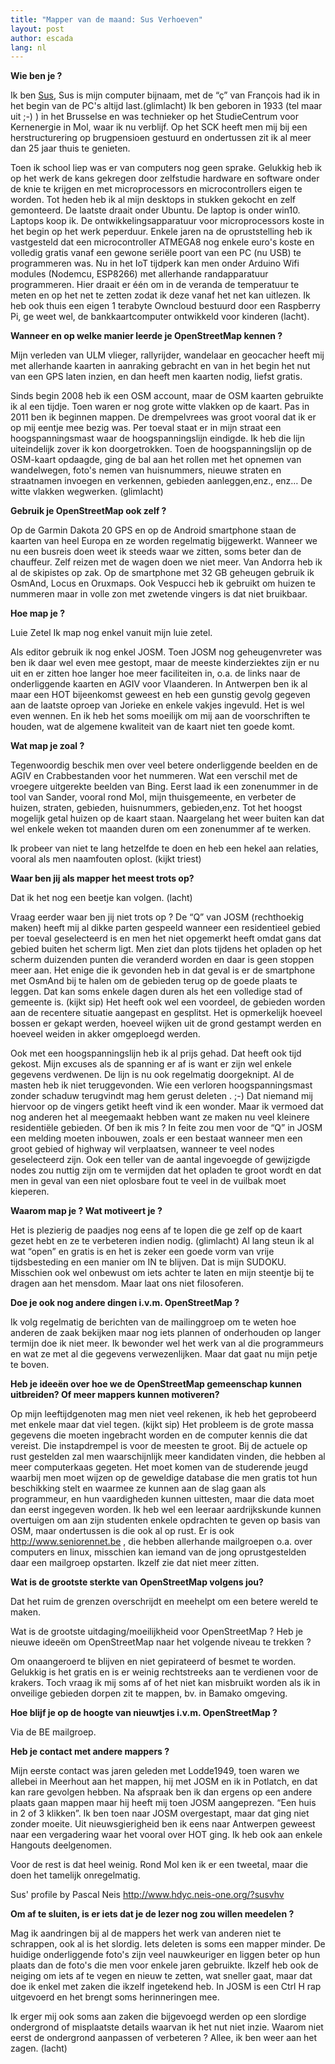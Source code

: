 ```yaml
---
title: "Mapper van de maand: Sus Verhoeven"
layout: post
author: escada
lang: nl
---
```


**Wie ben je ?**

Ik ben [Sus](http://www.openstreetmap.org/user/susvhv), Sus is mijn computer bijnaam, met de “ç” van François had ik in het begin van de PC's altijd last.(glimlacht) Ik ben geboren in 1933 (tel maar uit ;-) ) in het Brusselse en was technieker op het StudieCentrum voor Kernenergie in Mol, waar ik nu verblijf. Op het SCK heeft men mij bij een herstructurering op brugpensioen gestuurd en ondertussen zit ik al meer dan 25 jaar thuis te genieten. 

Toen ik school liep was er van computers nog geen sprake. Gelukkig heb ik op het werk de kans gekregen door zelfstudie hardware en software onder de knie te krijgen en met microprocessors en microcontrollers eigen te worden. Tot heden heb ik al mijn desktops in stukken gekocht en zelf gemonteerd. De laatste draait onder Ubuntu. De laptop is onder win10. Laptops koop ik. De ontwikkelingsapparatuur voor microprocessors koste in het begin op het werk peperduur. Enkele jaren na de opruststelling heb ik vastgesteld dat een microcontroller ATMEGA8 nog enkele euro's koste en volledig gratis vanaf een gewone seriële poort van een PC (nu USB) te programmeren was. Nu in het IoT tijdperk kan men onder Arduino Wifi modules (Nodemcu, ESP8266) met allerhande randapparatuur programmeren. Hier draait er één om in de veranda de temperatuur te meten en op het net te zetten zodat ik deze vanaf het net kan uitlezen. Ik heb ook thuis een eigen 1 terabyte Owncloud bestuurd door een Raspberry Pi, ge weet wel, de bankkaartcomputer ontwikkeld voor kinderen (lacht).

**Wanneer en op welke manier leerde je OpenStreetMap kennen ?**

Mijn verleden van ULM vlieger, rallyrijder, wandelaar en geocacher heeft mij met allerhande kaarten in aanraking gebracht en van in het begin het nut van een GPS laten inzien, en dan heeft men kaarten nodig, liefst gratis.

Sinds begin 2008 heb ik een OSM account, maar de OSM kaarten gebruikte ik al een tijdje. Toen waren er nog grote witte vlakken op de kaart. Pas in 2011 ben ik beginnen mappen. De drempelvrees was groot vooral dat ik er op mij eentje mee bezig was. Per toeval staat er in mijn straat een hoogspanningsmast waar de hoogspanningslijn eindigde. Ik heb die lijn uiteindelijk zover ik kon doorgetrokken. Toen de hoogspanningslijn op de OSM-kaart opdaagde, ging de bal aan het rollen met het opnemen van wandelwegen, foto's nemen van huisnummers, nieuwe straten en straatnamen invoegen en verkennen, gebieden aanleggen,enz., enz… De witte vlakken wegwerken. (glimlacht)

**Gebruik je OpenStreetMap ook zelf ?**

Op de Garmin Dakota 20 GPS en op de Android smartphone staan de kaarten van heel Europa en ze worden regelmatig bijgewerkt. Wanneer we nu een busreis doen weet ik steeds waar we zitten, soms beter dan de chauffeur. Zelf reizen met de wagen doen we niet meer.
Van Andorra heb ik al de skipistes op zak. Op de smartphone met 32 GB geheugen gebruik ik OsmAnd, Locus en Oruxmaps. Ook Vespucci heb ik gebruikt om huizen te nummeren maar in volle zon met zwetende vingers is dat niet bruikbaar.

**Hoe map je ?**

Luie Zetel Ik map nog enkel vanuit mijn luie zetel.

Als editor gebruik ik nog enkel JOSM. Toen JOSM nog geheugenvreter was ben ik daar wel even mee gestopt, maar de meeste kinderziektes zijn er nu uit en er zitten hoe langer hoe meer faciliteiten in, o.a. de links naar de onderliggende kaarten en AGIV voor Vlaanderen. In Antwerpen ben ik al maar een HOT bijeenkomst geweest en heb een gunstig gevolg gegeven aan de laatste oproep van Jorieke en enkele vakjes ingevuld. Het is wel even wennen. En ik heb het soms moeilijk om mij aan de voorschriften te houden, wat de algemene kwaliteit van de kaart niet ten goede komt.

**Wat map je zoal ?**

Tegenwoordig beschik men over veel betere onderliggende beelden en de AGIV en Crabbestanden voor het nummeren. Wat een verschil met de vroegere uitgerekte beelden van Bing. Eerst laad ik een zonenummer in de tool van Sander, vooral rond Mol, mijn thuisgemeente, en verbeter de huizen, straten, gebieden, huisnummers, gebieden,enz. Tot het hoogst mogelijk getal huizen op de kaart staan. Naargelang het weer buiten kan dat wel enkele weken tot maanden duren om een zonenummer af te werken.

Ik probeer van niet te lang hetzelfde te doen en heb een hekel aan relaties, vooral als men naamfouten oplost. (kijkt triest)

**Waar ben jij als mapper het meest trots op?**

Dat ik het nog een beetje kan volgen. (lacht)

Vraag eerder waar ben jij niet trots op ? De “Q” van JOSM (rechthoekig maken) heeft mij al dikke parten gespeeld wanneer een residentieel gebied per toeval geselecteerd is en men het niet opgemerkt heeft omdat gans dat gebied buiten het scherm ligt. Men ziet dan plots tijdens het opladen op het scherm duizenden punten die veranderd worden en daar is geen stoppen meer aan. Het enige die ik gevonden heb in dat geval is er de smartphone met OsmAnd bij te halen om de gebieden terug op de goede plaats te leggen. Dat kan soms enkele dagen duren als het een volledige stad of gemeente is. (kijkt sip) Het heeft ook wel een voordeel, de gebieden worden aan de recentere situatie aangepast en gesplitst. Het is opmerkelijk hoeveel bossen er gekapt werden, hoeveel wijken uit de grond gestampt werden en hoeveel weiden in akker omgeploegd werden.

Ook met een hoogspanningslijn heb ik al prijs gehad. Dat heeft ook tijd gekost. Mijn excuses als de spanning er af is want er zijn wel enkele gegevens verdwenen. De lijn is nu ook regelmatig doorgeknipt. Al de masten heb ik niet teruggevonden. Wie een verloren hoogspanningsmast zonder schaduw terugvindt mag hem gerust deleten . ;-) Dat niemand mij hiervoor op de vingers getikt heeft vind ik een wonder. Maar ik vermoed dat nog anderen het al meegemaakt hebben want ze maken nu veel kleinere residentiële gebieden. Of ben ik mis ? In feite zou men voor de “Q” in JOSM een melding moeten inbouwen, zoals er een bestaat wanneer men een groot gebied of highway wil verplaatsen, wanneer te veel nodes geselecteerd zijn. Ook een teller van de aantal ingevoegde of gewijzigde nodes zou nuttig zijn om te vermijden dat het opladen te groot wordt en dat men in geval van een niet oplosbare fout te veel in de vuilbak moet kieperen.

**Waarom map je ? Wat motiveert je ?**

Het is plezierig de paadjes nog eens af te lopen die ge zelf op de kaart gezet hebt en ze te verbeteren indien nodig. (glimlacht) Al lang steun ik al wat “open” en gratis is en het is zeker een goede vorm van vrije tijdsbesteding en een manier om IN te blijven. Dat is mijn SUDOKU. Misschien ook wel onbewust om iets achter te laten en mijn steentje bij te dragen aan het mensdom. Maar laat ons niet filosoferen.

**Doe je ook nog andere dingen i.v.m. OpenStreetMap ?**

Ik volg regelmatig de berichten van de mailinggroep om te weten hoe anderen de zaak bekijken maar nog iets plannen of onderhouden op langer termijn doe ik niet meer. Ik bewonder wel het werk van al die programmeurs en wat ze met al die gegevens verwezenlijken. Maar dat gaat nu mijn petje te boven.

**Heb je ideeën over hoe we de OpenStreetMap gemeenschap kunnen uitbreiden? Of meer mappers kunnen motiveren?**

Op mijn leeftijdgenoten mag men niet veel rekenen, ik heb het geprobeerd met enkele maar dat viel tegen. (kijkt sip) Het probleem is de grote massa gegevens die moeten ingebracht worden en de computer kennis die dat vereist. Die instapdrempel is voor de meesten te groot. Bij de actuele op rust gestelden zal men waarschijnlijk meer kandidaten vinden, die hebben al meer computerkaas gegeten. Het moet komen van de studerende jeugd waarbij men moet wijzen op de geweldige database die men gratis tot hun beschikking stelt en waarmee ze kunnen aan de slag gaan als programmeur, en hun vaardigheden kunnen uittesten, maar die data moet dan eerst ingegeven worden. Ik heb wel een leeraar aardrijkskunde kunnen overtuigen om aan zijn studenten enkele opdrachten te geven op basis van OSM, maar ondertussen is die ook al op rust. Er is ook <http://www.seniorennet.be> , die hebben allerhande mailgroepen o.a. over computers en linux, misschien kan iemand van de jong oprustgestelden daar een mailgroep opstarten. Ikzelf zie dat niet meer zitten.

**Wat is de grootste sterkte van OpenStreetMap volgens jou?**

Dat het ruim de grenzen overschrijdt en meehelpt om een betere wereld te maken.

Wat is de grootste uitdaging/moeilijkheid voor OpenStreetMap ? Heb je nieuwe ideeën om OpenStreetMap naar het volgende niveau te trekken ?

Om onaangeroerd te blijven en niet gepirateerd of besmet te worden. Gelukkig is het gratis en is er weinig rechtstreeks aan te verdienen voor de krakers. Toch vraag ik mij soms af of het niet kan misbruikt worden als ik in onveilige gebieden dorpen zit te mappen, bv. in Bamako omgeving.

**Hoe blijf je op de hoogte van nieuwtjes i.v.m. OpenStreetMap ?**

Via de BE mailgroep.

**Heb je contact met andere mappers ?**

Mijn eerste contact was jaren geleden met Lodde1949, toen waren we allebei in Meerhout aan het mappen, hij met JOSM en ik in Potlatch, en dat kan rare gevolgen hebben. Na afspraak ben ik dan ergens op een andere plaats gaan mappen maar hij heeft mij toen JOSM aangeprezen. “Een huis in 2 of 3 klikken”. Ik ben toen naar JOSM overgestapt, maar dat ging niet zonder moeite. Uit nieuwsgierigheid ben ik eens naar Antwerpen geweest naar een vergadering waar het vooral over HOT ging. Ik heb ook aan enkele Hangouts deelgenomen.

Voor de rest is dat heel weinig. Rond Mol ken ik er een tweetal, maar die doen het tamelijk onregelmatig.

Sus' profile by Pascal Neis <http://www.hdyc.neis-one.org/?susvhv>

**Om af te sluiten, is er iets dat je de lezer nog zou willen meedelen ?**

Mag ik aandringen bij al de mappers het werk van anderen niet te schrappen, ook al is het slordig. Iets deleten is soms een mapper minder. De huidige onderliggende foto's zijn veel nauwkeuriger en liggen beter op hun plaats dan de foto's die men voor enkele jaren gebruikte. Ikzelf heb ook de neiging om iets af te vegen en nieuw te zetten, wat sneller gaat, maar dat doe ik enkel met zaken die ikzelf ingetekend heb. In JOSM is een Ctrl H rap uitgevoerd en het brengt soms herinneringen mee.

Ik erger mij ook soms aan zaken die bijgevoegd werden op een slordige ondergrond of misplaatste details waarvan ik het nut niet inzie. Waarom niet eerst de ondergrond aanpassen of verbeteren ? Allee, ik ben weer aan het zagen. (lacht)
